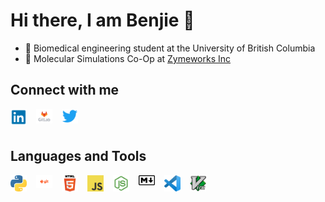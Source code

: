 # Hi there, I am Benjie 👋
- 📓 Biomedical engineering student at the University of British Columbia
- 🚀 Molecular Simulations Co-Op at [Zymeworks Inc](https://www.zymeworks.com/)


## Connect with me
<a href="https://www.linkedin.com/in/benjamin-mcmaster/">
    <img alt="LinkedIn" align="left" width="26px" style="margin-right:15px" src="assets/linkedin.png" />
</a>
<a href="https://gitlab.com/benjiemc">
    <img alt="Gitlab" align="left" width="26px" style="margin-right:15px" src="assets/gitlab.png" />
</a>
<a href="https://twitter.com/BenjieMcmaster">
    <img alt="Twitter" align="left" width="26px" style="margin-right:15px" src="assets/twitter.png" />
</a>

</br>
</br>

## Languages and Tools
<img alt="Python" align="left" width="26px" style="margin-right:15px" src="assets/python.png" />
<img alt="Git" align="left" width="26px" style="margin-right:15px" src="assets/git.png" />
<img alt="HTML5" align="left" width="26px" style="margin-right:15px" src="assets/html.png" />
<img alt="JavaScript" align="left" width="26px" style="margin-right:15px" src="assets/js.png" />
<img alt="Node.js" align="left" width="26px" style="margin-right:15px" src="assets/nodejs.png" />
<img alt="Markdown" align="left" width="26px" style="margin-right:15px" src="assets/markdown.png" />
<img alt="Visual Studio Code" align="left" width="26px" style="margin-right:15px" src="assets/vscode.png" />
<img alt="Vim" align="left" width="26px" style="margin-right:15px" src="assets/vim.png" />

</br>
<!--
**benjiemc/benjiemc** is a ✨ _special_ ✨ repository because its `README.md` (this file) appears on your GitHub profile.

Here are some ideas to get you started:

- 🔭 I’m currently working on ...
- 🌱 I’m currently learning ...
- 👯 I’m looking to collaborate on ...
- 🤔 I’m looking for help with ...
- 💬 Ask me about ...
- 📫 How to reach me: ...
- 😄 Pronouns: ...
- ⚡ Fun fact: ...
-->
